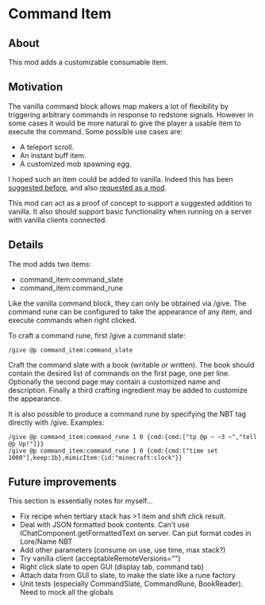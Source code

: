# Command Item

## About

This mod adds a customizable consumable item.

## Motivation

The vanilla command block allows map makers a lot of flexibility by triggering arbitrary commands in response to redstone signals. However in some cases it
would be more natural to give the player a usable item to execute the command. Some possible use cases are:
* A teleport scroll.
* An instant buff item.
* A customized mob spawning egg.

I hoped such an item could be added to vanilla. Indeed this has been [suggested before](http://www.reddit.com/r/minecraftsuggestions/comments/16oczq/consumable_command_item/),
and also [requested as a mod](http://www.minecraftforum.net/forums/mapping-and-modding/minecraft-mods/requests-ideas-for-mods/2381398-command-item-mod-request).

This mod can act as a proof of concept to support a suggested addition to vanilla. It also should support basic functionality when running on a server with vanilla clients
connected.

## Details

The mod adds two items:
* command\_item:command\_slate
* command\_item:command\_rune

Like the vanilla command block, they can only be obtained via /give. The command rune can be configured to take the appearance of any item, and execute commands when right clicked.

To craft a command rune, first /give a command slate:
```
/give @p command_item:command_slate
```
Craft the command slate with a book (writable or written). The book should contain the desired list of commands on the first page,
one per line. Optionally the second page may contain a customized name and description. Finally a third crafting ingredient may be added to customize the appearance.

It is also possible to produce a command rune by specifying the NBT tag directly with /give. Examples:
```
/give @p command_item:command_rune 1 0 {cmd:{cmd:["tp @p ~ ~3 ~","tell @p Up!"]}}
/give @p command_item:command_rune 1 0 {cmd:{cmd:["time set 1000"],keep:1b},mimicItem:{id:"minecraft:clock"}}
```

## Future improvements

This section is essentially notes for myself...
* Fix recipe when tertiary stack has >1 item and shift click result.
* Deal with JSON formatted book contents. Can't use IChatComponent.getFormattedText on server. Can put format codes in Lore/Name NBT 
* Add other parameters (consume on use, use time, max stack?)
* Try vanilla client (acceptableRemoteVersions="")
* Right click slate to open GUI (display tab, command tab)
* Attach data from GUI to slate, to make the slate like a rune factory
* Unit tests (especially CommandSlate, CommandRune, BookReader). Need to mock all the globals